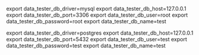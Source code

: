 export data_tester_db_driver=mysql
export data_tester_db_host=127.0.0.1
export data_tester_db_port=3306
export data_tester_db_user=root
export data_tester_db_password=root
export data_tester_db_name=test

export data_tester_db_driver=postgres
export data_tester_db_host=127.0.0.1
export data_tester_db_port=5432
export data_tester_db_user=test
export data_tester_db_password=test
export data_tester_db_name=test
